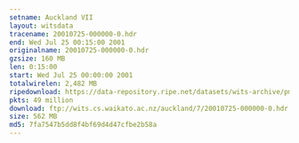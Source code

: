 ```yaml
---
setname: Auckland VII
layout: witsdata
tracename: 20010725-000000-0.hdr
end: Wed Jul 25 00:15:00 2001
originalname: 20010725-000000-0.hdr
gzsize: 160 MB
len: 0:15:00
start: Wed Jul 25 00:00:00 2001
totalwirelen: 2,482 MB
ripedownload: https://data-repository.ripe.net/datasets/wits-archive/pma/long/auck/7//20010725-000000-0.hdr.gz
pkts: 49 million
download: ftp://wits.cs.waikato.ac.nz/auckland/7/20010725-000000-0.hdr.gz
size: 562 MB
md5: 7fa7547b5dd8f4bf69d4d47cfbe2b58a
---
```

